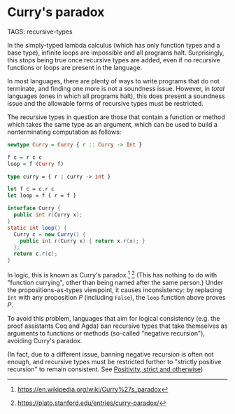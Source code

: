 # Curry's paradox

TAGS: recursive-types

In the simply-typed lambda calculus (which has only function types and
a base type), infinite loops are impossible and all programs halt.
Surprisingly, this stops being true once recursive types are added,
even if no recursive functions or loops are present in the language.

In most languages, there are plenty of ways to write programs that do
not terminate, and finding one more is not a soundness issue. However,
in *total* languages (ones in which all programs halt), this does
present a soundness issue and the allowable forms of recursive types
must be restricted.

The recursive types in question are those that contain a function or
method which takes the same type as an argument, which can be used to
build a nonterminating computation as follows:

```haskell
newtype Curry = Curry { r :: Curry -> Int }

f c = r c c
loop = f (Curry f)
```
```ocaml
type curry = { r : curry -> int }

let f c = c.r c
let loop = f { r = f }
```
```java
interface Curry {
  public int r(Curry x);
}
static int loop() {
  Curry c = new Curry() {
    public int r(Curry x) { return x.r(x); }
  };
  return c.r(c);
}
```

In logic, this is known as Curry's paradox.[^curry1] [^curry2] (This
has nothing to do with "function currying", other than being named
after the same person.) Under the propositions-as-types viewpoint, it
causes inconsistency: by replacing `Int` with any proposition $P$
(including `False`), the `loop` function above proves $P$.

To avoid this problem, languages that aim for logical consistency
(e.g. the proof assistants Coq and Agda) ban recursive types that take
themselves as arguments to functions or methods (so-called "negative
recursion"), avoiding Curry's paradox.

(In fact, due to a different issue, banning negative recursion is
often not enough, and recursive types must be restricted further to
"strictly positive recursion" to remain consistent. See [Positivity,
strict and otherwise](strict-positivity.md))



[^curry1]: <https://en.wikipedia.org/wiki/Curry%27s_paradox>

[^curry2]: <https://plato.stanford.edu/entries/curry-paradox/>
